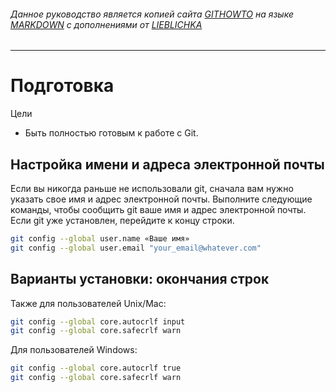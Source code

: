 ###### Данное руководство является копией сайта [GITHOWTO](https://githowto.com/) на языке [MARKDOWN](https://gist.github.com/Jekins/2bf2d0638163f1294637) с дополнениями от [LIEBLICHKA](https://github.com/lieblichka/)
---

# Подготовка
Цели
- Быть полностью готовым к работе с Git. 
## Настройка имени и адреса электронной почты
Если вы никогда раньше не использовали git, сначала вам нужно указать свое имя и адрес электронной почты. Выполните следующие команды, чтобы сообщить git ваше имя и адрес электронной почты. Если git уже установлен, перейдите к концу строки.
```bash
git config --global user.name «Ваше имя»
git config --global user.email "your_email@whatever.com" 
```

## Варианты установки: окончания строк
Также для пользователей Unix/Mac:
```bash
git config --global core.autocrlf input
git config --global core.safecrlf warn
```

Для пользователей Windows: 
```bash
git config --global core.autocrlf true
git config --global core.safecrlf warn
```
